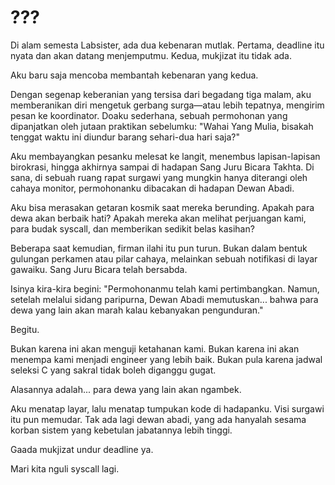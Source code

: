 # ???
Di alam semesta Labsister, ada dua kebenaran mutlak. Pertama, deadline itu nyata dan akan datang menjemputmu. Kedua, mukjizat itu tidak ada.

Aku baru saja mencoba membantah kebenaran yang kedua.

Dengan segenap keberanian yang tersisa dari begadang tiga malam, aku memberanikan diri mengetuk gerbang surga—atau lebih tepatnya, mengirim pesan ke koordinator. Doaku sederhana, sebuah permohonan yang dipanjatkan oleh jutaan praktikan sebelumku: "Wahai Yang Mulia, bisakah tenggat waktu ini diundur barang sehari-dua hari saja?"

Aku membayangkan pesanku melesat ke langit, menembus lapisan-lapisan birokrasi, hingga akhirnya sampai di hadapan Sang Juru Bicara Takhta. Di sana, di sebuah ruang rapat surgawi yang mungkin hanya diterangi oleh cahaya monitor, permohonanku dibacakan di hadapan Dewan Abadi.

Aku bisa merasakan getaran kosmik saat mereka berunding. Apakah para dewa akan berbaik hati? Apakah mereka akan melihat perjuangan kami, para budak syscall, dan memberikan sedikit belas kasihan?

Beberapa saat kemudian, firman ilahi itu pun turun. Bukan dalam bentuk gulungan perkamen atau pilar cahaya, melainkan sebuah notifikasi di layar gawaiku. Sang Juru Bicara telah bersabda.

Isinya kira-kira begini: "Permohonanmu telah kami pertimbangkan. Namun, setelah melalui sidang paripurna, Dewan Abadi memutuskan... bahwa para dewa yang lain akan marah kalau kebanyakan pengunduran."

Begitu.

Bukan karena ini akan menguji ketahanan kami. Bukan karena ini akan menempa kami menjadi engineer yang lebih baik. Bukan pula karena jadwal seleksi C yang sakral tidak boleh diganggu gugat.

Alasannya adalah... para dewa yang lain akan ngambek.

Aku menatap layar, lalu menatap tumpukan kode di hadapanku. Visi surgawi itu pun memudar. Tak ada lagi dewan abadi, yang ada hanyalah sesama korban sistem yang kebetulan jabatannya lebih tinggi.

Gaada mukjizat undur deadline ya.

Mari kita nguli syscall lagi.